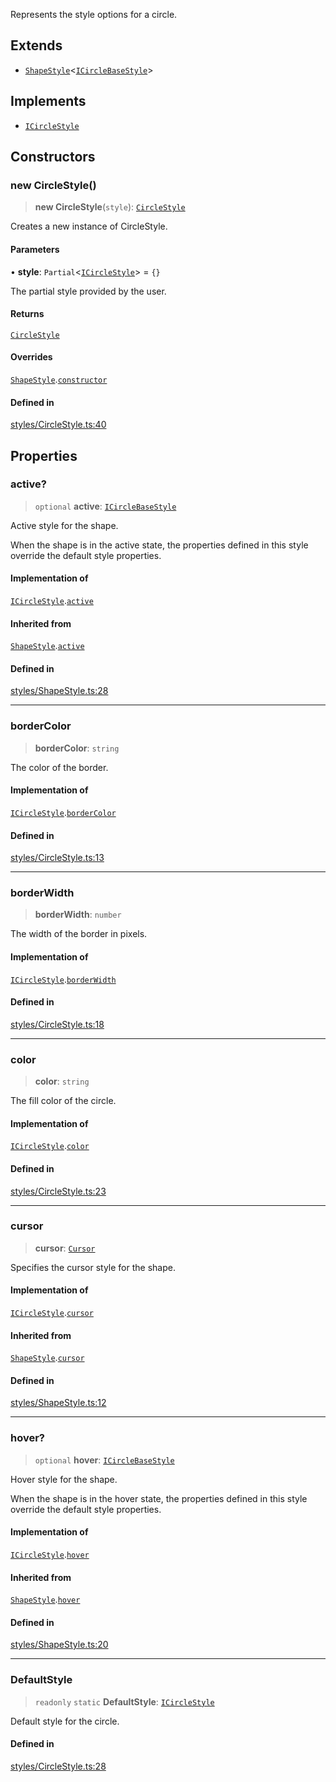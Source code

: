 Represents the style options for a circle.

## Extends

- [`ShapeStyle`](ShapeStyle.md)\<[`ICircleBaseStyle`](../interfaces/ICircleBaseStyle.md)\>

## Implements

- [`ICircleStyle`](../interfaces/ICircleStyle.md)

## Constructors

### new CircleStyle()

> **new CircleStyle**(`style`): [`CircleStyle`](CircleStyle.md)

Creates a new instance of CircleStyle.

#### Parameters

• **style**: `Partial`\<[`ICircleStyle`](../interfaces/ICircleStyle.md)\> = `{}`

The partial style provided by the user.

#### Returns

[`CircleStyle`](CircleStyle.md)

#### Overrides

[`ShapeStyle`](ShapeStyle.md).[`constructor`](ShapeStyle.md#constructors)

#### Defined in

[styles/CircleStyle.ts:40](https://github.com/avolutions/canvas-painter/blob/main/src/styles/CircleStyle.ts#L40)

## Properties

### active?

> `optional` **active**: [`ICircleBaseStyle`](../interfaces/ICircleBaseStyle.md)

Active style for the shape.

When the shape is in the active state, the properties defined in this style
override the default style properties.

#### Implementation of

[`ICircleStyle`](../interfaces/ICircleStyle.md).[`active`](../interfaces/ICircleStyle.md#active)

#### Inherited from

[`ShapeStyle`](ShapeStyle.md).[`active`](ShapeStyle.md#active)

#### Defined in

[styles/ShapeStyle.ts:28](https://github.com/avolutions/canvas-painter/blob/main/src/styles/ShapeStyle.ts#L28)

***

### borderColor

> **borderColor**: `string`

The color of the border.

#### Implementation of

[`ICircleStyle`](../interfaces/ICircleStyle.md).[`borderColor`](../interfaces/ICircleStyle.md#bordercolor)

#### Defined in

[styles/CircleStyle.ts:13](https://github.com/avolutions/canvas-painter/blob/main/src/styles/CircleStyle.ts#L13)

***

### borderWidth

> **borderWidth**: `number`

The width of the border in pixels.

#### Implementation of

[`ICircleStyle`](../interfaces/ICircleStyle.md).[`borderWidth`](../interfaces/ICircleStyle.md#borderwidth)

#### Defined in

[styles/CircleStyle.ts:18](https://github.com/avolutions/canvas-painter/blob/main/src/styles/CircleStyle.ts#L18)

***

### color

> **color**: `string`

The fill color of the circle.

#### Implementation of

[`ICircleStyle`](../interfaces/ICircleStyle.md).[`color`](../interfaces/ICircleStyle.md#color)

#### Defined in

[styles/CircleStyle.ts:23](https://github.com/avolutions/canvas-painter/blob/main/src/styles/CircleStyle.ts#L23)

***

### cursor

> **cursor**: [`Cursor`](../enumerations/Cursor.md)

Specifies the cursor style for the shape.

#### Implementation of

[`ICircleStyle`](../interfaces/ICircleStyle.md).[`cursor`](../interfaces/ICircleStyle.md#cursor)

#### Inherited from

[`ShapeStyle`](ShapeStyle.md).[`cursor`](ShapeStyle.md#cursor)

#### Defined in

[styles/ShapeStyle.ts:12](https://github.com/avolutions/canvas-painter/blob/main/src/styles/ShapeStyle.ts#L12)

***

### hover?

> `optional` **hover**: [`ICircleBaseStyle`](../interfaces/ICircleBaseStyle.md)

Hover style for the shape.

When the shape is in the hover state, the properties defined in this style
override the default style properties.

#### Implementation of

[`ICircleStyle`](../interfaces/ICircleStyle.md).[`hover`](../interfaces/ICircleStyle.md#hover)

#### Inherited from

[`ShapeStyle`](ShapeStyle.md).[`hover`](ShapeStyle.md#hover)

#### Defined in

[styles/ShapeStyle.ts:20](https://github.com/avolutions/canvas-painter/blob/main/src/styles/ShapeStyle.ts#L20)

***

### DefaultStyle

> `readonly` `static` **DefaultStyle**: [`ICircleStyle`](../interfaces/ICircleStyle.md)

Default style for the circle.

#### Defined in

[styles/CircleStyle.ts:28](https://github.com/avolutions/canvas-painter/blob/main/src/styles/CircleStyle.ts#L28)
